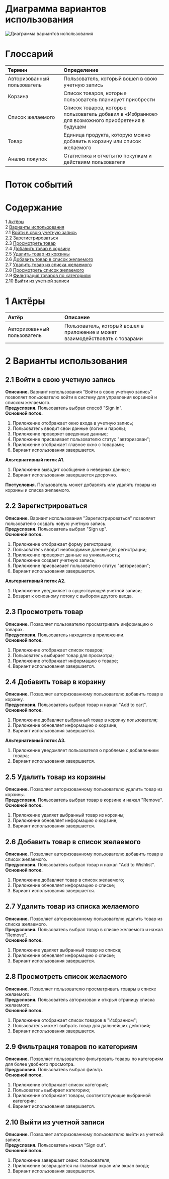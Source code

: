 # Диаграмма вариантов использования

![Диаграмма вариантов использования](https://github.com/vladmoiseev/Vshop/blob/master/diagrams/img/useCase.png)

# Глоссарий

| Термин | Определение |
|:--|:--|
| Авторизованный пользователь | Пользователь, который вошел в свою учетную запись |
| Корзина | Список товаров, которые пользователь планирует приобрести |
| Список желаемого | Список товаров, которые пользователь добавил в «Избранное» для возможного приобретения в будущем |
| Товар | Единица продукта, которую можно добавить в корзину или список желаемого |
| Анализ покупок | Статистика и отчеты по покупкам и действиям пользователя |

# Поток событий 

# Содержание
1 [Актёры](#actors)  
2 [Варианты использования](#use_case)  
2.1 [Войти в свою учетную запись](#sign_in_to_your_account)  
2.2 [Зарегистрироваться](#sign_up)  
2.3 [Просмотреть товар](#view_product)  
2.4 [Добавить товар в корзину](#add_to_cart)  
2.5 [Удалить товар из корзины](#remove_from_cart)  
2.6 [Добавить товар в список желаемого](#add_to_wishlist)  
2.7 [Удалить товар из списка желаемого](#remove_from_wishlist)  
2.8 [Просмотреть список желаемого](#view_wishlist)  
2.9 [Фильтрация товаров по категориям](#filter_products_by_category)  
2.10 [Выйти из учетной записи](#sign_out_of_your_account)  

<a name="actors"/>

# 1 Актёры

| Актёр | Описание |
|:--|:--|
| Авторизованный пользователь | Пользователь, который вошел в приложение и может взаимодействовать с товарами |

<a name="use_case"/>

# 2 Варианты использования

<a name="sign_in_to_your_account"/>

## 2.1 Войти в свою учетную запись

**Описание.** Вариант использования "Войти в свою учетную запись" позволяет пользователю войти в систему для управления корзиной и списком желаемого.  
**Предусловия.** Пользователь выбрал способ "Sign in".  
**Основной поток.**
1. Приложение отображает окно входа в учетную запись;
2. Пользователь вводит свои данные (логин и пароль);
3. Приложение проверяет введенные данные;
4. Приложение присваивает пользователю статус "авторизован";
5. Приложение отображает главное окно с товарами;
6. Вариант использования завершается.

**Альтернативный поток А1.**
1. Приложение выводит сообщение о неверных данных;
2. Вариант использования завершается досрочно.

**Постусловия.** Пользователь может добавлять или удалять товары из корзины и списка желаемого.

<a name="sign_up"/>

## 2.2 Зарегистрироваться

**Описание.** Вариант использования "Зарегистрироваться" позволяет пользователю создать новую учетную запись.  
**Предусловия.** Пользователь выбрал "Sign up".  
**Основной поток.**
1. Приложение отображает форму регистрации;
2. Пользователь вводит необходимые данные для регистрации;
3. Приложение проверяет данные на уникальность;
4. Приложение создает учетную запись;
5. Приложение присваивает пользователю статус "авторизован";
6. Вариант использования завершается.

**Альтернативный поток А2.**
1. Приложение уведомляет о существующей учетной записи;
2. Возврат к основному потоку с выбором другого ввода.

<a name="view_product"/>

## 2.3 Просмотреть товар

**Описание.** Позволяет пользователю просматривать информацию о товарах.  
**Предусловия.** Пользователь находится в приложении.  
**Основной поток.**
1. Приложение отображает список товаров;
2. Пользователь выбирает товар для просмотра;
3. Приложение отображает информацию о товаре;
4. Вариант использования завершается.

<a name="add_to_cart"/>

## 2.4 Добавить товар в корзину

**Описание.** Позволяет авторизованному пользователю добавить товар в корзину.  
**Предусловия.** Пользователь выбрал товар и нажал "Add to cart".  
**Основной поток.**
1. Приложение добавляет выбранный товар в корзину пользователя;
2. Приложение обновляет информацию о корзине;
3. Вариант использования завершается.

**Альтернативный поток А3.**
1. Приложение уведомляет пользователя о проблеме с добавлением товара;
2. Вариант использования завершается.

<a name="remove_from_cart"/>

## 2.5 Удалить товар из корзины

**Описание.** Позволяет авторизованному пользователю удалить товар из корзины.  
**Предусловия.** Пользователь выбрал товар в корзине и нажал "Remove".  
**Основной поток.**
1. Приложение удаляет выбранный товар из корзины;
2. Приложение обновляет информацию о корзине;
3. Вариант использования завершается.

<a name="add_to_wishlist"/>

## 2.6 Добавить товар в список желаемого

**Описание.** Позволяет авторизованному пользователю добавить товар в список желаемого.  
**Предусловия.** Пользователь выбрал товар и нажал "Add to Wishlist".  
**Основной поток.**
1. Приложение добавляет товар в список желаемого;
2. Приложение обновляет информацию о списке;
3. Вариант использования завершается.

<a name="remove_from_wishlist"/>

## 2.7 Удалить товар из списка желаемого

**Описание.** Позволяет авторизованному пользователю удалить товар из списка желаемого.  
**Предусловия.** Пользователь выбрал товар в списке желаемого и нажал "Remove".  
**Основной поток.**
1. Приложение удаляет выбранный товар из списка;
2. Приложение обновляет информацию о списке;
3. Вариант использования завершается.

<a name="view_wishlist"/>

## 2.8 Просмотреть список желаемого

**Описание.** Позволяет пользователю просматривать товары в списке желаемого.  
**Предусловия.** Пользователь авторизован и открыл страницу списка желаемого.  
**Основной поток.**
1. Приложение отображает список товаров в "Избранном";
2. Пользователь может выбрать товар для дальнейших действий;
3. Вариант использования завершается.

<a name="filter_products_by_category"/>

## 2.9 Фильтрация товаров по категориям

**Описание.** Позволяет пользователю фильтровать товары по категориям для более удобного просмотра.  
**Предусловия.** Пользователь выбрал фильтр.  
**Основной поток.**
1. Приложение отображает список категорий;
2. Пользователь выбирает категорию;
3. Приложение отображает товары, соответствующие выбранной категории;
4. Вариант использования завершается.

<a name="sign_out_of_your_account"/>

## 2.10 Выйти из учетной записи

**Описание.** Позволяет авторизованному пользователю выйти из учетной записи.  
**Предусловия.** Пользователь нажал "Sign out".  
**Основной поток.**
1. Приложение завершает сеанс пользователя;
2. Приложение возвращается на главный экран или экран входа;
3. Вариант использования завершается.
